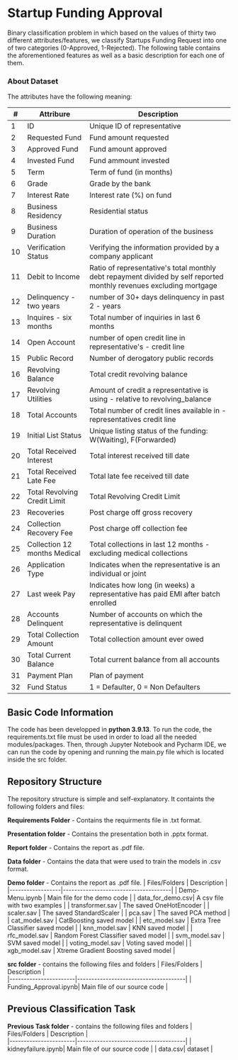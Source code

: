 # Startup Funding Approval
Binary classification problem in which based on the values of thirty two different attributes/features, we classify Startups Funding Request into one of two categories (0-Approved, 1-Rejected). The following table contains the aforementioned features as well as a basic description for each one of them.

### About Dataset
The attributes have the following meaning:

| # | Attribure       |  Description                         |              
|---|-----------------|--------------------------------------|
| 1 | ID              | Unique ID of representative |
| 2 | Requested Fund        | Fund amount requested   |
| 3 | Approved Fund          | Fund amount approved   |
| 4 | Invested Fund     | Fund ammount invested     |
| 5 | Term         | Term of fund (in months) |
| 6 | Grade    | Grade by the bank |
| 7 | Interest Rate  | Interest rate (%) on fund |
| 8 | Business Residency | Residential status|
| 9 | Business Duration       | Duration of operation of the business |
| 10 | Verification Status              | Verifying the information provided by a company applicant |
| 11 | Debit to Income              | Ratio of representative's total monthly debt repayment divided by self reported monthly revenues excluding mortgage |
| 12 | Delinquency - two years        | number of 30+ days delinquency in past 2 - years   |
| 13 | Inquires - six months          | Total number of inquiries in last 6 months   |
| 14 | Open Account     | number of open credit line in representative's - credit line     |
| 15 | Public Record         | Number of derogatory public records |
| 16 | Revolving Balance    | Total credit revolving balance |
| 17 | Revolving Utilities  | Amount of credit a representative is using - relative to revolving_balance |
| 18 | Total Accounts | Total number of credit lines available in - representatives credit line|
| 19 | Initial List Status       | Unique listing status of the funding: W(Waiting), F(Forwarded) |
| 20 | Total Received Interest              | Total interest received till date |
| 21 | Total Received Late Fee        | Total late fee received till date   |
| 22 | Total Revolving Credit Limit        | Total Revolving Credit Limit   |
| 23 | Recoveries          | Post charge off gross recovery   |
| 24 | Collection Recovery Fee     | Post charge off collection fee     |
| 25 | Collection 12 months Medical         | Total collections in last 12 months - excluding medical collections |
| 26 | Application Type    | Indicates when the representative is an individual or joint |
| 27 | Last week Pay  | Indicates how long (in weeks) a representative has paid EMI after batch enrolled |
| 28 | Accounts Delinquent | Number of accounts on which the representative is delinquent|
| 29 | Total Collection Amount       | Total collection amount ever owed |
| 30 | Total Current Balance              | Total current balance from all accounts |
| 31 | Payment Plan        | Plan of payment   |
| 32 | Fund Status        | 1 = Defaulter, 0 = Non Defaulters   |





## Basic Code Information
The code has been developped in **python 3.9.13**. To run the code, the requirements.txt file must be used in order to load all the needed modules/packages. Then, through Jupyter Notebook and Pycharm IDE, we can run the code by opening and running the main.py file which is located inside the src folder.

## Repository Structure
The repository structure is simple and self-explanatory. It containts the following folders and files:

**Requirements Folder** - Contains the requirments file in .txt format.

**Presentation folder** - Contains the presentation both in .pptx format.

**Report folder** - Contains the report as .pdf file.

**Data folder** - Contains the data that were used to train the models in .csv format.

**Demo folder** - Contains the report as .pdf file.
| Files/Folders    |  Description                         |              
|------------------|--------------------------------------|
| Demo-Menu.ipynb  | Main file for the demo code |
| data_for_demo.csv| A csv file with two examples |
| transformer.sav  | The saved OneHotEncoder |
| scaler.sav       | The saved StandardScaler |
| pca.sav		 | The saved PCA method |
| cat_model.sav    | CatBoosting saved model |
| etc_model.sav    | Extra Tree Classifier saved model |
| knn_model.sav    | KNN saved model |
| rfc_model.sav    | Random Forest Classifier saved model |
| svm_model.sav    | SVM saved model |
| voting_model.sav | Voting saved model |
| xgb_model.sav    | Xtreme Gradient Boosting saved model |

**src folder** - contains the following files and folders
| Files/Folders         |  Description                         |              
|-----------------------|--------------------------------------|
| Funding_Approval.ipynb| Main file of our source code |

## Previous Classification Task
**Previous Task folder** - contains the following files and folders
| Files/Folders         |  Description                         |              
|-----------------------|--------------------------------------|
| kidneyfailure.ipynb| Main file of our source code |
| data.csv| dataset |
